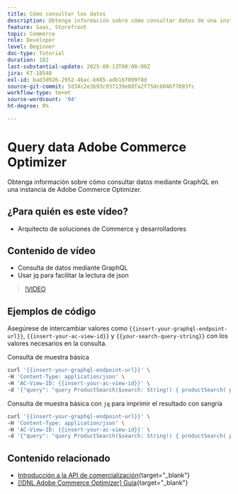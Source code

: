 ```yaml
---
title: Cómo consultar los datos
description: Obtenga información sobre cómo consultar datos de una instancia de Adobe Commerce Optimizer.
feature: Saas, Storefront
topic: Commerce
role: Developer
level: Beginner
doc-type: Tutorial
duration: 182
last-substantial-update: 2025-08-13T00:00:00Z
jira: KT-18548
exl-id: bad3d926-2952-4bac-b685-adb16f009f8d
source-git-commit: 5d34c2e3b93c937139e88fa2f75dc6046f7093fc
workflow-type: tm+mt
source-wordcount: '94'
ht-degree: 0%

---
```


# Query data Adobe Commerce Optimizer

Obtenga información sobre cómo consultar datos mediante GraphQL en una instancia de Adobe Commerce Optimizer.

## ¿Para quién es este vídeo?

* Arquitecto de soluciones de Commerce y desarrolladores

## Contenido de vídeo

* Consulta de datos mediante GraphQL
* Usar jq para facilitar la lectura de json

>[!VIDEO](https://video.tv.adobe.com/v/3470800?learn=on&enablevpops)

## Ejemplos de código

Asegúrese de intercambiar valores como `{{insert-your-graphql-endpoint-url}}`, `{{insert-your-ac-view-id}}` y `{{your-search-query-string}}` con los valores necesarios en la consulta.

Consulta de muestra básica

```bash
curl '{{insert-your-graphql-endpoint-url}}' \
-H 'Content-Type: application/json' \
-H 'AC-View-ID: {{insert-your-ac-view-id}}' \
-d '{"query": "query ProductSearch($search: String!) { productSearch( phrase: $search, page_size: 10, current_page: 2) { items { productView { sku name description shortDescription images { url } ... on SimpleProductView { attributes { label name value } price { regular { amount { value currency } } roles } } } } } }", "variables": { "search": "{{your-search-query-string}}"}}'
```

Consulta de muestra básica con `jq` para imprimir el resultado con sangría

```bash
curl '{{insert-your-graphql-endpoint-url}}' \
-H 'Content-Type: application/json' \
-H 'AC-View-ID: {{insert-your-ac-view-id}}' \
-d '{"query": "query ProductSearch($search: String!) { productSearch( phrase: $search, page_size: 10, current_page: 2) { items { productView { sku name description shortDescription images { url } ... on SimpleProductView { attributes { label name value } price { regular { amount { value currency } } roles } } } } } }", "variables": { "search": "{{your-search-query-string}}"}}' | jq .
```

## Contenido relacionado

* [Introducción a la API de comercialización](https://developer.adobe.com/commerce/services/optimizer/merchandising-services/using-the-api/#make-your-first-request){target="_blank"}
* [[!DNL Adobe Commerce Optimizer] Guía](https://experienceleague.adobe.com/es/docs/commerce/optimizer/overview){target="_blank"}
